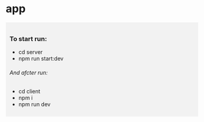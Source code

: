 # app
<div style="background-color: #f2f2f2; padding: 10px;">
  <h3>To start run:</h3>
  <ul>
    <li>cd server</li>
    <li>npm run start:dev</li>
  </ul>
  <h6>And afcter run:</h6>
  <ul>
    <li>cd client</li>
    <li>npm i </li>
    <li>npm run dev</li>
  </ul>
</div>
